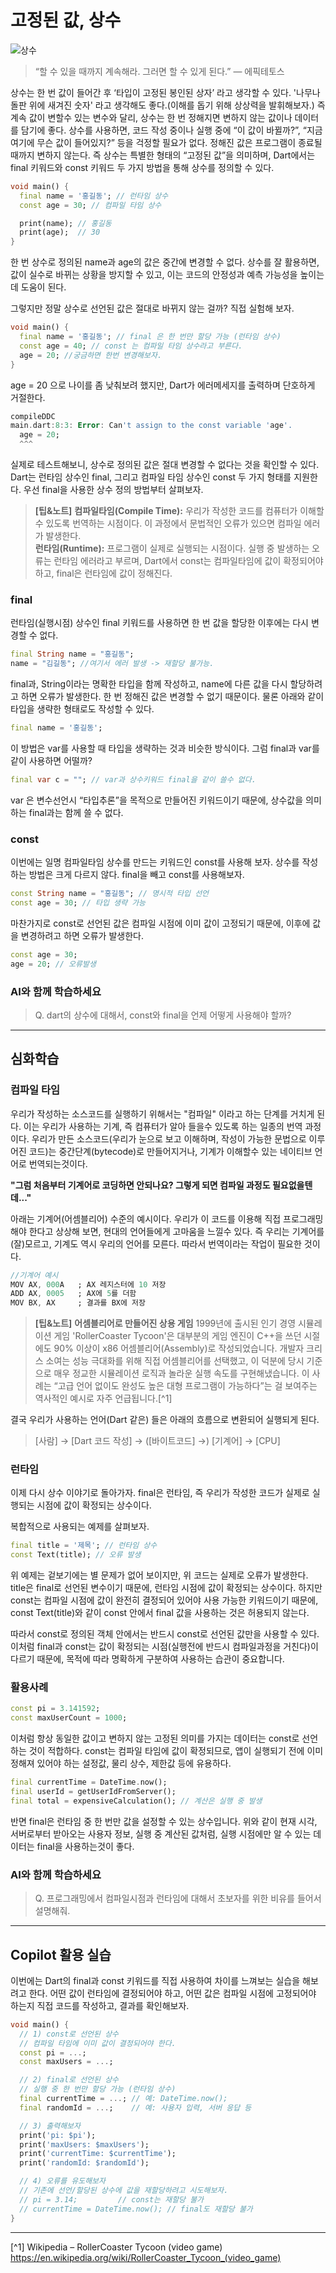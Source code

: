 # 고정된 값, 상수



![상수](../../images/02_08_main.png)


>“할 수 있을 때까지 계속해라. 그러면 할 수 있게 된다.” — 에픽테토스



상수는 한 번 값이 들어간 후 ‘타입이 고정된 봉인된 상자’ 라고 생각할 수 있다. '나무나 돌판 위에 새겨진 숫자' 라고 생각해도 좋다.(이해를 돕기 위해 상상력을 발휘해보자.) 즉 계속 값이 변할수 있는 변수와 달리, 상수는 한 번 정해지면 변하지 않는 값이나 데이터를 담기에 좋다. 상수를 사용하면, 코드 작성 중이나 실행 중에 “이 값이 바뀔까?”, “지금 여기에 무슨 값이 들어있지?” 등을 걱정할 필요가 없다. 정해진 값은 프로그램이 종료될 때까지 변하지 않는다. 즉 상수는 특별한 형태의 “고정된 값”을 의미하며, Dart에서는 final 키워드와 const 키워드 두 가지 방법을 통해 상수를 정의할 수 있다.

```dart
void main() {
  final name = '홍길동'; // 런타임 상수
  const age = 30; // 컴파일 타임 상수

  print(name); // 홍길동
  print(age);  // 30
}
```

한 번 상수로 정의된 name과 age의 값은 중간에 변경할 수 없다. 상수를 잘 활용하면, 값이 실수로 바뀌는 상황을 방지할 수 있고, 이는 코드의 안정성과 예측 가능성을 높이는 데 도움이 된다. 

그렇지만 정말 상수로 선언된 값은 절대로 바뀌지 않는 걸까? 직접 실험해 보자.

```dart
void main() {
  final name = '홍길동'; // final 은 한 번만 할당 가능 (런타임 상수)
  const age = 40; // const 는 컴파일 타임 상수라고 부른다.
  age = 20; //궁금하면 한번 변경해보자.
}
```
age = 20 으로 나이를 좀 낮춰보려 했지만, Dart가 에러메세지를 출력하며 단호하게 거절한다.

```dart
compileDDC
main.dart:8:3: Error: Can't assign to the const variable 'age'.
  age = 20;
  ^^^
```

실제로 테스트해보니, 상수로 정의된 값은 절대 변경할 수 없다는 것을 확인할 수 있다. Dart는 런타임 상수인 final, 그리고 컴파일 타임 상수인 const 두 가지 형태를 지원한다. 우선 final을 사용한 상수 정의 방법부터 살펴보자.


>**[팁&노트]**
**컴파일타임(Compile Time):**
우리가 작성한 코드를 컴퓨터가 이해할 수 있도록 번역하는 시점이다. 이 과정에서 문법적인 오류가 있으면 컴파일 에러가 발생한다.<br>
**런타임(Runtime):**
프로그램이 실제로 실행되는 시점이다. 실행 중 발생하는 오류는 런타임 에러라고 부르며, Dart에서 const는 컴파일타임에 값이 확정되어야 하고, final은 런타임에 값이 정해진다.



### final
런타임(실행시점) 상수인 final 키워드를 사용하면 한 번 값을 할당한 이후에는 다시 변경할 수 없다.

```dart
final String name = "홍길동";
name = "김길동"; //여기서 에러 발생 -> 재할당 불가능.
```

final과, String이라는 명확한 타입을 함께 작성하고, name에 다른 값을 다시 할당하려고 하면 오류가 발생한다. 한 번 정해진 값은 변경할 수 없기 때문이다.
물론 아래와 같이 타입을 생략한 형태로도 작성할 수 있다.

```dart
final name = '홍길동';
```

이 방법은 var를 사용할 때 타입을 생략하는 것과 비슷한 방식이다. 그럼 final과 var를 같이 사용하면 어떨까?

```dart
final var c = ""; // var과 상수키워드 final을 같이 쓸수 없다.
```

var 은 변수선언시 “타입추론”을 목적으로 만들어진 키워드이기 때문에, 상수값을 의미하는 final과는 함께 쓸 수 없다.

### const

이번에는 일명 컴파일타임 상수를 만드는 키워드인 const를 사용해 보자. 상수를 작성하는 방법은 크게 다르지 않다. final을 빼고 const를 사용해보자.

```dart
const String name = "홍길동"; // 명시적 타입 선언
const age = 30; // 타입 생략 가능
```


마찬가지로 const로 선언된 값은 컴파일 시점에 이미 값이 고정되기 때문에, 이후에 값을 변경하려고 하면 오류가 발생한다.

```dart
const age = 30;
age = 20; // 오류발생
```

### AI와 함께 학습하세요
>Q. dart의 상수에 대해서, const와 final을 언제 어떻게 사용해야 할까?

---

## 심화학습

### 컴파일 타임
우리가 작성하는 소스코드를 실행하기 위해서는 "컴파일" 이라고 하는 단계를 거치게 된다. 이는 우리가 사용하는 기계, 즉 컴퓨터가 알아 들을수 있도록 하는 일종의 번역 과정이다. 우리가 만든 소스코드(우리가 눈으로 보고 이해하며, 작성이 가능한 문법으로 이루어진 코드)는 중간단계(bytecode)로 만들어지거나, 기계가 이해할수 있는 네이티브 언어로 번역되는것이다. 

**"그럼 처음부터 기계어로 코딩하면 안되나요? 그렇게 되면 컴파일 과정도 필요없을텐데..."**

아래는 기계어(어셈블리어) 수준의 예시이다. 우리가 이 코드를 이용해 직접 프로그래밍해야 한다고 상상해 보면, 현대의 언어들에게 고마움을 느낄수 있다. 즉 우리는 기계어를 (잘)모르고, 기계도 역시 우리의 언어를 모른다. 따라서 번역이라는 작업이 필요한 것이다.

```dart
//기계어 예시
MOV AX, 000A   ; AX 레지스터에 10 저장
ADD AX, 0005   ; AX에 5를 더함
MOV BX, AX     ; 결과를 BX에 저장
```

>**[팁&노트]**
**어셈블리어로 만들어진 상용 게임**
1999년에 출시된 인기 경영 시뮬레이션 게임 'RollerCoaster Tycoon'은 대부분의 게임 엔진이 C++을 쓰던 시절에도 90% 이상이 x86 어셈블리어(Assembly)로 작성되었습니다. 개발자 크리스 소여는 성능 극대화를 위해 직접 어셈블리어를 선택했고, 이 덕분에 당시 기준으로 매우 정교한 시뮬레이션 로직과 놀라운 실행 속도를 구현해냈습니다. 이 사례는 “고급 언어 없이도 완성도 높은 대형 프로그램이 가능하다”는 걸 보여주는 역사적인 예시로 자주 언급됩니다.[^1]

결국 우리가 사용하는 언어(Dart 같은) 들은 아래의 흐름으로 변환되어 실행되게 된다.


>[사람] → [Dart 코드 작성] → ([바이트코드] →) [기계어] → [CPU]

### **런타임**
이제 다시 상수 이야기로 돌아가자. final은 런타임, 즉 우리가 작성한 코드가 실제로 실행되는 시점에 값이 확정되는 상수이다.

복합적으로 사용되는 예제를 살펴보자.

```dart
final title = '제목'; // 런타임 상수
const Text(title); // 오류 발생
```

위 예제는 겉보기에는 별 문제가 없어 보이지만, 위 코드는 실제로 오류가 발생한다. title은 final로 선언된 변수이기 때문에, 런타임 시점에 값이 확정되는 상수이다. 하지만 const는 컴파일 시점에 값이 완전히 결정되어 있어야 사용 가능한 키워드이기 때문에, const Text(title)와 같이 const 안에서 final 값을 사용하는 것은 허용되지 않는다.

따라서 const로 정의된 객체 안에서는 반드시 const로 선언된 값만을 사용할 수 있다. 이처럼 final과 const는 값이 확정되는 시점(실행전에 반드시 컴파일과정을 거친다)이 다르기 때문에, 목적에 따라 명확하게 구분하여 사용하는 습관이 중요합니다.

### **활용사례**
```dart
const pi = 3.141592;
const maxUserCount = 1000;
```

이처럼 항상 동일한 값이고 변하지 않는 고정된 의미를 가지는 데이터는 const로 선언하는 것이 적합하다. const는 컴파일 타임에 값이 확정되므로, 앱이 실행되기 전에 이미 정해져 있어야 하는 설정값, 물리 상수, 제한값 등에 유용하다.

```dart
final currentTime = DateTime.now();
final userId = getUserIdFromServer();
final total = expensiveCalculation(); // 계산은 실행 중 발생
```

반면 final은 런타임 중 한 번만 값을 설정할 수 있는 상수입니다. 위와 같이 현재 시각, 서버로부터 받아오는 사용자 정보, 실행 중 계산된 값처럼, 실행 시점에만 알 수 있는 데이터는 final을 사용하는것이 좋다.


### AI와 함께 학습하세요
>Q. 프로그래밍에서 컴파일시점과 런타임에 대해서 초보자를 위한 비유를 들어서 설명해줘.


---

## Copilot 활용 실습

이번에는 Dart의 final과 const 키워드를 직접 사용하여 차이를 느껴보는 실습을 해보려고 한다. 어떤 값이 런타임에 결정되어야 하고, 어떤 값은 컴파일 시점에 고정되어야 하는지 직접 코드를 작성하고, 결과를 확인해보자.


```dart
void main() {
  // 1) const로 선언된 상수
  // 컴파일 타임에 이미 값이 결정되어야 한다.
  const pi = ...;
  const maxUsers = ...;

  // 2) final로 선언된 상수
  // 실행 중 한 번만 할당 가능 (런타임 상수)
  final currentTime = ...; // 예: DateTime.now();
  final randomId = ...;    // 예: 사용자 입력, 서버 응답 등

  // 3) 출력해보자
  print('pi: $pi');
  print('maxUsers: $maxUsers');
  print('currentTime: $currentTime');
  print('randomId: $randomId');

  // 4) 오류를 유도해보자
  // 기존에 선언/할당된 상수에 값을 재할당하려고 시도해보자.
  // pi = 3.14;         // const는 재할당 불가
  // currentTime = DateTime.now(); // final도 재할당 불가
}
```

---

[^1] Wikipedia – RollerCoaster Tycoon (video game) https://en.wikipedia.org/wiki/RollerCoaster_Tycoon_(video_game)
